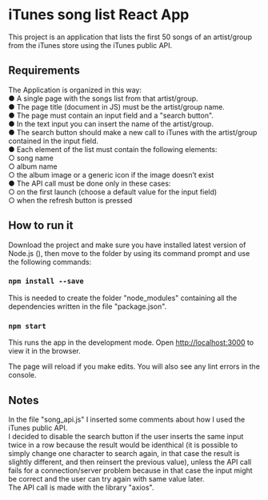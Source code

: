 # iTunes song list React App

This project is an application that lists the first 50 songs of an artist/group from the iTunes store using the iTunes public API.

## Requirements

The Application is organized in this way:\
● A single page with the songs list from that artist/group.\
● The page title (document in JS) must be the artist/group name.\
● The page must contain an input field and a "search button".\
● In the text input you can insert the name of the artist/group.\
● The search button should make a new call to iTunes with the artist/group contained in the input field.\
● Each element of the list must contain the following elements:\
    ○ song name\
    ○ album name\
    ○ the album image or a generic icon if the image doesn’t exist\
● The API call must be done only in these cases:\
    ○ on the first launch (choose a default value for the input field)\
    ○ when the refresh button is pressed

## How to run it

Download the project and make sure you have installed latest version of Node.js (), then move to the folder by using its command prompt and use the following commands:

### `npm install --save`

This is needed to create the folder "node_modules" containing all the dependencies written in the file "package.json".

### `npm start`

This runs the app in the development mode.
Open [http://localhost:3000](http://localhost:3000) to view it in the browser.

The page will reload if you make edits.
You will also see any lint errors in the console.

## Notes

In the file "song_api.js" I inserted some comments about how I used the iTunes public API.\
I decided to disable the search button if the user inserts the same input twice in a row because the result would be identhical (it is possible to simply change one character to search again, in that case the result is slightly different, and then reinsert the previous value), unless the API call fails for a connection/server problem because in that case the input might be correct and the user can try again with same value later.\
The API call is made with the library "axios".
